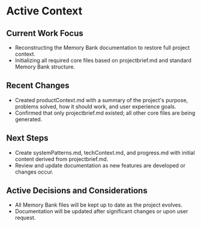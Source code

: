 # Active Context

## Current Work Focus

- Reconstructing the Memory Bank documentation to restore full project context.
- Initializing all required core files based on projectbrief.md and standard Memory Bank structure.

## Recent Changes

- Created productContext.md with a summary of the project's purpose, problems solved, how it should work, and user experience goals.
- Confirmed that only projectbrief.md existed; all other core files are being generated.

## Next Steps

- Create systemPatterns.md, techContext.md, and progress.md with initial content derived from projectbrief.md.
- Review and update documentation as new features are developed or changes occur.

## Active Decisions and Considerations

- All Memory Bank files will be kept up to date as the project evolves.
- Documentation will be updated after significant changes or upon user request.
